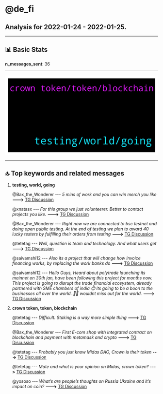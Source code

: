 # **@de_fi**
 ## Analysis for **2022-01-24** - **2022-01-25**.

---

## 📊 **Basic Stats**

**n_messages_sent**: 36

---
![wordcloud](de_fi_1Days_wordcloud.png)

---


## 🔝 **Top keywords and related messages**

1. **testing, world, going**

    @Bax_the_Wonderer --- *5 mins of work and you can win merch you like* **--->** [TG Discussion](https://t.me/de_fi/235438)

    @xnatasx --- *For this group we just volunteerer.  Better to contact projects you like.* **--->** [TG Discussion](https://t.me/de_fi/235389)

    @Bax_the_Wonderer --- *Right now we are connected to bsc testnet and doing open public testing. At the end of testing we plan to award  40 lucky testers by fulfilling their orders from testing* **--->** [TG Discussion](https://t.me/de_fi/235436)

    @tetetag --- *Well, question is team and technology. And what users get* **--->** [TG Discussion](https://t.me/de_fi/235416)

    @saivamshi12 --- *Also its a project that will change how invoice financing works, by replacing the work banks do* **--->** [TG Discussion](https://t.me/de_fi/235263)

    @saivamshi12 --- *Hello Guys,   Heard about polytrade launching its mainnet on 30th jan, have been following this project for months now.  This project is going to disrupt the trade financial ecosystem, already partnered with SME chambers of india  😍  its going to be a boon to the businesses all over the world. 🤩🤩  wouldnt miss out for the world.* **--->** [TG Discussion](https://t.me/de_fi/235255)

2. **crown token, token, blockchain**

    @tetetag --- *Difficult. Staking is a way more simple thing* **--->** [TG Discussion](https://t.me/de_fi/235444)

    @Bax_the_Wonderer --- *First E-com shop with integrated contract on blockchain and payment with metamask and crypto* **--->** [TG Discussion](https://t.me/de_fi/235424)

    @tetetag --- *Probably you just know Midas DAO, Crown is their token* **--->** [TG Discussion](https://t.me/de_fi/235403)

    @tetetag --- *Mate and what is your opinion on Midas, crown token?* **--->** [TG Discussion](https://t.me/de_fi/235398)

    @yososo --- *What’s are people’s thoughts on Russia Ukraine and it’s impact on coin?* **--->** [TG Discussion](https://t.me/de_fi/235392)

